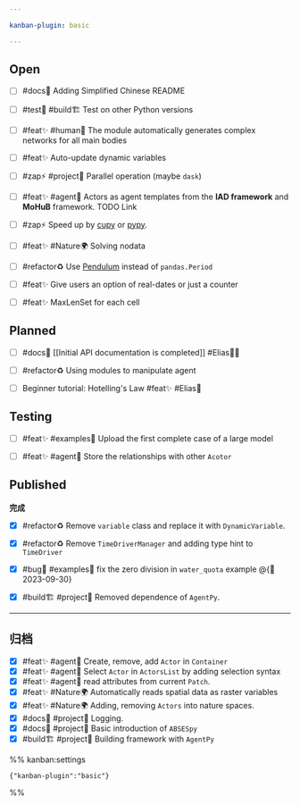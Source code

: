 ```yaml
---

kanban-plugin: basic

---
```


## Open

- [ ] #docs📄 Adding Simplified Chinese README
- [ ] #test🧪  #build🏗  Test on other Python versions
- [ ] #feat✨  #human👨  The module automatically generates complex networks for all main bodies
- [ ] #feat✨  Auto-update dynamic variables
- [ ] #zap⚡️ #project🎉 Parallel operation (maybe `dask`)
- [ ] #feat✨  #agent🤖️ Actors as agent templates from the **IAD framework** and **MoHuB** framework. TODO Link
- [ ] #zap⚡️ Speed up by [cupy](https://cupy.dev/) or [pypy](https://zhuanlan.zhihu.com/p/435652722).
- [ ] #feat✨ #Nature🌍 Solving nodata
- [ ] #refactor♻️  Use [Pendulum](https://pendulum.eustace.io/) instead of `pandas.Period`
- [ ] #feat✨  Give users an option of real-dates or just a counter
- [ ] #feat✨  MaxLenSet for each cell


## Planned

- [ ] #docs📄 [[Initial API documentation is completed]] #Elias🧑‍💻
- [ ] #refactor♻️ Using modules to manipulate agent
- [ ] Beginner tutorial: Hotelling's Law #feat✨  #Elias🧑


## Testing

- [ ] #feat✨  #examples🌰 Upload the first complete case of a large model
- [ ] #feat✨  #agent🤖️ Store the relationships with other `Acotor`


## Published

**完成**
- [x] #refactor♻️ Remove `variable` class and replace it with `DynamicVariable`.
- [x] #refactor♻️ Remove `TimeDriverManager` and adding type hint to `TimeDriver`
- [x] #bug🐛 #examples🌰 fix the zero division in `water_quota` example @{📅 2023-09-30}
- [x] #build🏗 #project🎉 Removed dependence of `AgentPy`.


***

## 归档

- [x] #feat✨  #agent🤖️  Create, remove, add `Actor` in `Container`
- [x] #feat✨  #agent🤖️  Select `Actor` in `ActorsList` by adding selection syntax
- [x] #feat✨  #agent🤖️  read attributes from current `Patch`.
- [x] #feat✨  #Nature🌍 Automatically reads spatial data as raster variables
- [x] #feat✨  #Nature🌍 Adding, removing `Actors` into nature spaces.
- [x] #docs📄  #project🎉 Logging.
- [x] #docs📄 #project🎉 Basic introduction of `ABSESpy`
- [x] #build🏗 #project🎉 Building framework with `AgentPy`

%% kanban:settings
```
{"kanban-plugin":"basic"}
```
%%